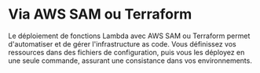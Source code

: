 # Via AWS SAM ou Terraform

Le déploiement de fonctions Lambda avec AWS SAM ou Terraform permet d'automatiser et de gérer l'infrastructure as code. Vous définissez vos ressources dans des fichiers de configuration, puis vous les déployez en une seule commande, assurant une consistance dans vos environnements.
